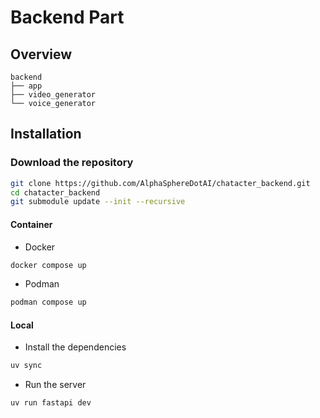 # Backend Part

## Overview

```plaintext
backend
├── app
├── video_generator
└── voice_generator
```

## Installation

### Download the repository

```bash
git clone https://github.com/AlphaSphereDotAI/chatacter_backend.git
cd chatacter_backend
git submodule update --init --recursive
```

#### Container

- Docker

```bash
docker compose up
```

- Podman

```bash
podman compose up
```

#### Local

- Install the dependencies

```bash
uv sync
```

- Run the server

```bash
uv run fastapi dev
```
